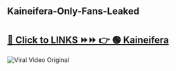 
 ## Kaineifera-Only-Fans-Leaked

# <h2><a href="https://clipsfans.com/Kaineifera&ref=git">🔗 Click to LINKS ⏩⏩ 👉 🟢 Kaineifera </a></h2>

<a href="https://clipsfans.com/Kaineifera&ref=git" rel="nofollow" data-target="animated-image.originalLink"><img src="https://i.ibb.co.com/xMMVF88/686577567.gif" alt="Viral Video Original" style="max-width: 100%; display: inline-block;" data-target="animated-image.originalImage"></a>
